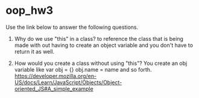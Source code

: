 # oop_hw3

Use the link below to answer the following questions.

1) Why do we use "this" in a class?
to reference the class that is being made with out having to create an object variable and you don't have to return it as well.

2) How would you create a class without using "this"?
You create an obj variable like
var obj = {}
obj.name = name
and so forth.
https://developer.mozilla.org/en-US/docs/Learn/JavaScript/Objects/Object-oriented_JS#A_simple_example
